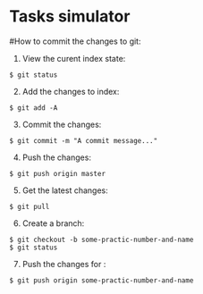 Tasks simulator
===============

#How to commit the changes to git:
1) View the curent index state:
```shell
$ git status
```
2) Add the changes to index:
```shell
$ git add -A
```
3) Commit the changes:
```shell
$ git commit -m "A commit message..."
```
4) Push the changes:
```shell
$ git push origin master
```
5) Get the latest changes:
```shell
$ git pull
```

6) Create a branch:
```shell
$ git checkout -b some-practic-number-and-name
$ git status
```

7) Push the changes for :
```shell
$ git push origin some-practic-number-and-name
```
